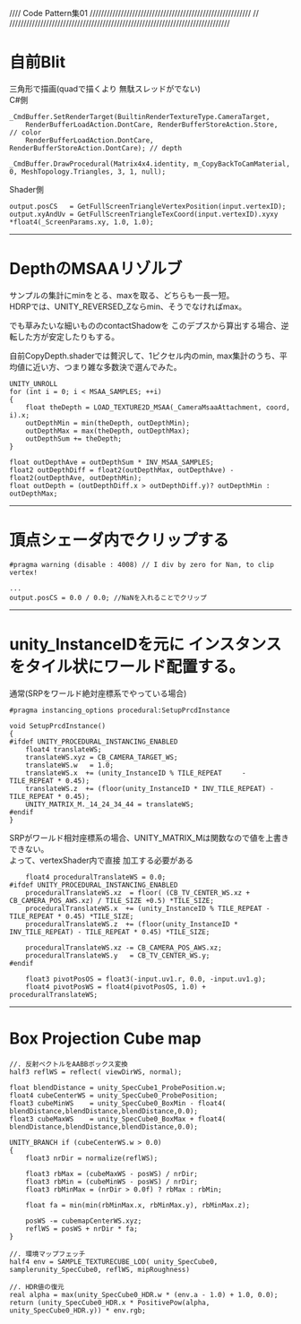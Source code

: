 //// Code Pattern集01 /////////////////////////////////////////////////////////
//				
//////////////////////////////////////////////////////////////////////////////

# 自前Blit
三角形で描画(quadで描くより 無駄スレッドがでない)  
C#側
```
_CmdBuffer.SetRenderTarget(BuiltinRenderTextureType.CameraTarget,
	RenderBufferLoadAction.DontCare, RenderBufferStoreAction.Store,     // color
	RenderBufferLoadAction.DontCare, RenderBufferStoreAction.DontCare); // depth

_CmdBuffer.DrawProcedural(Matrix4x4.identity, m_CopyBackToCamMaterial, 0, MeshTopology.Triangles, 3, 1, null);
```
Shader側
```
output.posCS   = GetFullScreenTriangleVertexPosition(input.vertexID);
output.xyAndUv = GetFullScreenTriangleTexCoord(input.vertexID).xyxy *float4(_ScreenParams.xy, 1.0, 1.0);
```


---
# DepthのMSAAリゾルブ
サンプルの集計にminをとる、maxを取る、どちらも一長一短。  
HDRPでは、UNITY_REVERSED_Zならmin、そうでなければmax。  
  
でも草みたいな細いもののcontactShadowを このデプスから算出する場合、逆転した方が安定したりもする。  
  
自前CopyDepth.shaderでは贅沢して、1ピクセル内のmin, max集計のうち、平均値に近い方、つまり雑な多数決で選んでみた。
```
UNITY_UNROLL
for (int i = 0; i < MSAA_SAMPLES; ++i)
{
	float theDepth = LOAD_TEXTURE2D_MSAA(_CameraMsaaAttachment, coord, i).x;
	outDepthMin = min(theDepth, outDepthMin);
	outDepthMax = max(theDepth, outDepthMax);
	outDepthSum += theDepth;
}

float outDepthAve = outDepthSum * INV_MSAA_SAMPLES;
float2 outDepthDiff = float2(outDepthMax, outDepthAve) - float2(outDepthAve, outDepthMin);
float outDepth = (outDepthDiff.x > outDepthDiff.y)? outDepthMin : outDepthMax;
```


---
# 頂点シェーダ内でクリップする
```
#pragma warning (disable : 4008) // I div by zero for Nan, to clip vertex!

...
output.posCS = 0.0 / 0.0; //NaNを入れることでクリップ
```


---
# unity_InstanceIDを元に インスタンスをタイル状にワールド配置する。
通常(SRPをワールド絶対座標系でやっている場合)
```
#pragma instancing_options procedural:SetupPrcdInstance

void SetupPrcdInstance()
{
#ifdef UNITY_PROCEDURAL_INSTANCING_ENABLED
	float4 translateWS;
	translateWS.xyz = CB_CAMERA_TARGET_WS;
	translateWS.w   = 1.0;
	translateWS.x  += (unity_InstanceID % TILE_REPEAT     - TILE_REPEAT * 0.45);
	translateWS.z  += (floor(unity_InstanceID * INV_TILE_REPEAT) - TILE_REPEAT * 0.45);
	UNITY_MATRIX_M._14_24_34_44 = translateWS;
#endif
}
```

SRPがワールド相対座標系の場合、UNITY_MATRIX_Mは関数なので値を上書きできない。  
よって、vertexShader内で直接 加工する必要がある
```
	float4 proceduralTranslateWS = 0.0;
#ifdef UNITY_PROCEDURAL_INSTANCING_ENABLED
	proceduralTranslateWS.xz  = floor( (CB_TV_CENTER_WS.xz + CB_CAMERA_POS_AWS.xz) / TILE_SIZE +0.5) *TILE_SIZE;
	proceduralTranslateWS.x  += (unity_InstanceID % TILE_REPEAT - TILE_REPEAT * 0.45) *TILE_SIZE;
	proceduralTranslateWS.z  += (floor(unity_InstanceID * INV_TILE_REPEAT) - TILE_REPEAT * 0.45) *TILE_SIZE;

    proceduralTranslateWS.xz -= CB_CAMERA_POS_AWS.xz;
    proceduralTranslateWS.y   = CB_TV_CENTER_WS.y;
#endif

    float3 pivotPosOS = float3(-input.uv1.r, 0.0, -input.uv1.g);
	float4 pivotPosWS = float4(pivotPosOS, 1.0) + proceduralTranslateWS; 
```


---
# Box Projection Cube map
```
//. 反射ベクトルをAABBボックス変換
half3 reflWS = reflect( viewDirWS, normal);

float blendDistance = unity_SpecCube1_ProbePosition.w;
float4 cubeCenterWS = unity_SpecCube0_ProbePosition;
float3 cubeMinWS    = unity_SpecCube0_BoxMin - float4( blendDistance,blendDistance,blendDistance,0.0);
float3 cubeMaxWS    = unity_SpecCube0_BoxMax + float4( blendDistance,blendDistance,blendDistance,0.0);

UNITY_BRANCH if (cubeCenterWS.w > 0.0)
{
	float3 nrDir = normalize(reflWS);

	float3 rbMax = (cubeMaxWS - posWS) / nrDir;
	float3 rbMin = (cubeMinWS - posWS) / nrDir;
	float3 rbMinMax = (nrDir > 0.0f) ? rbMax : rbMin;

	float fa = min(min(rbMinMax.x, rbMinMax.y), rbMinMax.z);

	posWS -= cubemapCenterWS.xyz;
	reflWS = posWS + nrDir * fa;
}

//. 環境マップフェッチ
half4 env = SAMPLE_TEXTURECUBE_LOD( unity_SpecCube0, samplerunity_SpecCube0, reflWS, mipRoughness)

//. HDR値の復元
real alpha = max(unity_SpecCube0_HDR.w * (env.a - 1.0) + 1.0, 0.0);
return (unity_SpecCube0_HDR.x * PositivePow(alpha, unity_SpecCube0_HDR.y)) * env.rgb;
```
